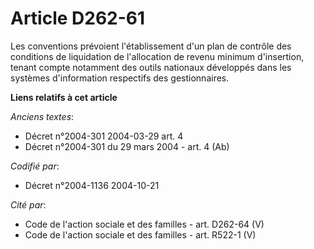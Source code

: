 # Article D262-61

Les conventions prévoient l'établissement d'un plan de contrôle des conditions de liquidation de l'allocation de revenu
minimum d'insertion, tenant compte notamment des outils nationaux développés dans les systèmes d'information respectifs des
gestionnaires.

**Liens relatifs à cet article**

_Anciens textes_:

  - Décret n°2004-301 2004-03-29 art. 4
  - Décret n°2004-301 du 29 mars 2004 - art. 4 (Ab)

_Codifié par_:

  - Décret n°2004-1136 2004-10-21

_Cité par_:

  - Code de l'action sociale et des familles - art. D262-64 (V)
  - Code de l'action sociale et des familles - art. R522-1 (V)

